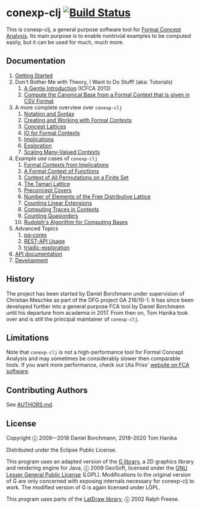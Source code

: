 # conexp-clj [![Build Status](https://travis-ci.org/tomhanika/conexp-clj.svg?branch=dev)](https://travis-ci.org/tomhanika/conexp-clj)

This is conexp-clj, a general purpose software tool for [Formal Concept
Analysis](http://www.upriss.org.uk/fca/fca.html).    Its main purpose is to
enable nontrivial examples to be computed easily, but it can be used for much,
much more.


## Documentation

1. [Getting Started](doc/Getting-Started.org)
2. Don't Bother Me with Theory, I Want to Do Stuff! (aka: Tutorials)
   1. [A Gentle Introduction](doc/tutorials/icfca-2013/icfca2013-tutorial-live.org) (ICFCA 2013)
   2. [Compute the Canonical Base from a Formal Context that is given in CSV Format](doc/tutorials/How-to-compute-the-Canonical-Base-from-a-Context-given-in-CSV-Format.org)
3. A more complete overview over `conexp-clj`
   1. [Notation and Syntax](doc/Basic-Notation-and-Syntax.org)
   2. [Creating and Working with Formal Contexts](doc/Formal-Contexts.org)
   3. [Concept Lattices](doc/Concept-Lattices.org)
   4. [IO for Formal Contexts](doc/IO.org)
   5. [Implications](doc/Implications.org)
   6. [Exploration](doc/Exploration.org)
   7. [Scaling Many-Valued Contexts](doc/Scaling-Many-Valued-Contexts.org)
4. Example use cases of `conexp-clj`
   1. [Formal Contexts from Implications](doc/code/implication-closure.clj)
   2. [A Formal Context of Functions](doc/code/function-context.clj)
   3. [Context of All Permutations on a Finite Set](doc/code/permutation-context.clj)
   4. [The Tamari Lattice](doc/code/tamari-lattice.clj)
   5. [Preconcept Covers](doc/code/covering-preconcepts.clj)
   6. [Number of Elements of the Free Distributive
      Lattice](doc/code/free-distributive-lattice.clj)
   7. [Counting Linear Extensions](doc/code/linear_extensions.clj)
   8. [Computing Traces in Contexts](doc/code/trace-context.clj)
   9. [Counting Quasiorders](doc/code/quasiorders.clj)
   10. [Rudolph's Algorithm for Computing Bases](doc/code/rudolph_computation.clj)
5. Advanced Topics
   1. [pq-cores](doc/pq-cores-in-Formal-Contexts.md)
   2. [REST-API Usage](doc/REST-API-usage.md)
   3. [triadic-exploration](doc/Triadic-Exploration.org)
6. [API documentation](doc/API.md)
7. [Development](doc/Development.org)


## History

The project has been started by Daniel Borchmann under supervision of Christian
Meschke as part of the DFG project GA 216/10-1.  It has since been developed
further into a general purpose FCA tool by Daniel Borchmann until his departure
from academia in 2017.  From then on, Tom Hanika took over and is still the
principal maintainer of `conexp-clj`.


## Limitations

Note that `conexp-clj` is not a high-performance tool for Formal Concept
Analysis and may sometimes be considerably slower then comparable tools.  If you
want more performance, check out Uta Priss' [website on FCA
software](http://www.upriss.org.uk/fca/fcasoftware.html).


## Contributing Authors

See [AUTHORS.md](AUTHORS.md).


## License

Copyright ⓒ 2009—2018 Daniel Borchmann, 2018–2020 Tom Hanika

Distributed under the Eclipse Public License.

This program uses an adapted version of
the [G library](http://geosoft.no/graphics/index.html), a 2D graphics library
and rendering engine for Java, ⓒ 2009 GeoSoft, licensed under
the [GNU Lesser General Public License](http://www.gnu.org/copyleft/lesser.html)
(LGPL).  Modifications to the original version of G are only concerned with
exposing internals necessary for conexp-clj to work.  The modified version of G
is again licensed under LGPL.

This program uses parts of the [LatDraw library](http://latdraw.org), ⓒ 2002
Ralph Freese.
